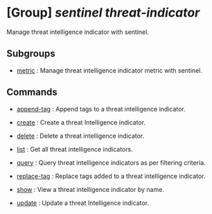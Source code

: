 # [Group] _sentinel threat-indicator_

Manage threat intelligence indicator with sentinel.

## Subgroups

- [metric](/Commands/sentinel/threat-indicator/metric/readme.md)
: Manage threat intelligence indicator metric with sentinel.

## Commands

- [append-tag](/Commands/sentinel/threat-indicator/_append-tag.md)
: Append tags to a threat intelligence indicator.

- [create](/Commands/sentinel/threat-indicator/_create.md)
: Create a threat Intelligence indicator.

- [delete](/Commands/sentinel/threat-indicator/_delete.md)
: Delete a threat intelligence indicator.

- [list](/Commands/sentinel/threat-indicator/_list.md)
: Get all threat intelligence indicators.

- [query](/Commands/sentinel/threat-indicator/_query.md)
: Query threat intelligence indicators as per filtering criteria.

- [replace-tag](/Commands/sentinel/threat-indicator/_replace-tag.md)
: Replace tags added to a threat intelligence indicator.

- [show](/Commands/sentinel/threat-indicator/_show.md)
: View a threat intelligence indicator by name.

- [update](/Commands/sentinel/threat-indicator/_update.md)
: Update a threat Intelligence indicator.
